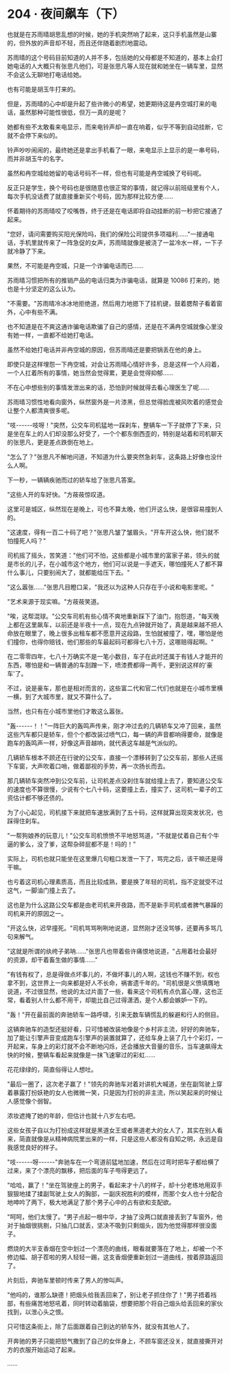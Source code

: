 <link rel="stylesheet" href="../styles/text.css" />
<h1>204 · 夜间飙车（下）</h1>

也就是在苏雨晴胡思乱想的时候，她的手机突然响了起来，这只手机虽然是山寨的，但外放的声音却不轻，而且还伴随着剧烈地震动。

苏雨晴的这个号码目前知道的人并不多，包括她的父母都是不知道的，基本上会打她电话的人大概只有张思凡他们，可是张思凡等人现在就和她坐在一辆车里，显然不会这么无聊地打电话给她。

也有可能是胡玉牛打来的。

但是，苏雨晴的心中却是升起了些许微小的希望，她更期待这是冉空城打来的电话，虽然那种可能性很低，但万一真的是呢？

她都有些不太敢看来电显示，而来电铃声却一直在响着，似乎不等到自动挂断，它就不会停下来似的。

铃声吵吵闹闹的，最终她还是拿出手机看了一眼，来电显示上显示的是一串号码，而并非胡玉牛的名字。

虽然和冉空城给她留的电话号码不一样，但也有可能是冉空城换了号码呢。

反正只是学生，换个号码也是很随意也很正常的事情，就记得以前班级里有个人，每次手机没话费了就直接重新买个号码，因为那样比较方便......

怀着期待的苏雨晴咬了咬嘴唇，终于还是在电话即将自动挂断的前一秒把它接通了起来。

"您好，请问需要购买阳光保险吗，我们的保险公司提供多项福利......"一接通电话，手机里就传来了一阵急促的女声，苏雨晴就像是被浇了一盆冷水一样，一下子就冷静了下来。

果然，不可能是冉空城，只是一个诈骗电话而已......

苏雨晴习惯把所有的推销产品的电话归类为诈骗电话，就算是 10086 打来的，她也是十分坚定的这么认为。

"不需要。"苏雨晴冷冰冰地拒绝道，然后用力地摁下了挂机键，鼓着腮帮子看着窗外，心中有些不满。

也不知道是在不爽这通诈骗电话欺骗了自己的感情，还是在不满冉空城就像心里没有她一样，一直都不给她打电话。

虽然不给她打电话并非冉空城的原因，但苏雨晴还是要把锅丢在他的身上。

即使只是这样埋怨一下冉空城，对会让苏雨晴心情好许多，总是这样一个人闷着，一个人扛着所有的事情，她当然会觉得累，更是会觉得抑郁......

不在心中想些别的事情发泄出来的话，恐怕到时候就得去看心理医生了呢......

苏雨晴习惯性地看向窗外，纵然窗外是一片漆黑，但总觉得脸庞被风吹着的感觉会让整个人都清爽很多呢。

"吱------吱呀！"突然，公交车司机猛地一踩刹车，整辆车一下子就停了下来，只是坐在车上的人们却没那么好受了，一个个都东倒西歪的，特别是站着和司机聊天的张思凡，更是差点跌倒在地上。

"怎么了？"张思凡不解地问道，不知道为什么要突然急刹车，这条路上好像也没什么人啊。

下一秒，一辆辆疾驰而过的轿车给了张思凡答案。

"这些人开的车好快。"方莜莜惊叹道。

这里可是城区，纵然现在是晚上，可也不算太晚，他们开这么快，是很容易撞到人的。

"这速度，得有一百二十码了吧？"张思凡皱了皱眉头，"开车开这么快，他们就不怕撞死人吗？"

司机摇了摇头，苦笑道："他们可不怕，这些都是小城市里的富家子弟，领头的就是市长的儿子，在小城市这个地方，他们可以说是一手遮天，哪怕撞死人了都不算什么事儿，只要别闹大了，就都能给压下去。"

"这么嚣张......"张思凡目瞪口呆，"我还以为这种人只存在于小说和电影里呢。"

"艺术来源于现实嘛。"方莜莜笑道。

"唉，这帮混球。"公交车司机有些心情不爽地重新踩下了油门，抱怨道，"每天晚上都在这里飙车，以前还是半夜十一点，现在九点钟就开始了，真是越来越不把人命放在眼里了，晚上很多出租车都不愿意开这段路，生怕就被撞了，嘿，哪怕是他们撞你，也得你赔钱，他们那些的车最起码可都得七八十万，这哪赔得起啊。"

在二零零四年，七八十万确实不是一笔小数目，车子在此时还属于有钱人才能开的东西，哪怕是和一辆普通的车刮蹭一下，喷漆费都得一两千，更别说这样的'豪车'了。

不过，说是豪车，那也是相对而言的，这些富二代和官二代们也就是在小城市里横一横，到了大城市里，就又不算什么了。

当然，也只有在小城市里他们才敢这么嚣张。

"轰------！！"一阵巨大的轰鸣声传来，刚才冲过去的几辆轿车又冲了回来，虽然这些汽车都只是轿车，但个个都改装过喷气口，每一辆的声音都响得要命，就像是跑车的轰鸣声一样，好像这声音越响，就代表这车越是气派似的。

几辆轿车根本不顾还在行驶的公交车，直接一个漂移转到了公交车前，那些人还摇下车窗，大声吹着口哨，做着鄙视的手势，再一次扬长而去。

那几辆轿车突然冲到公交车前，让司机差点没刹住车就给撞上去了，要知道公交车的速度也不算很慢，少说有个七八十码，这要撞上去，撞实了，这司机一辈子的工资估计都不够还债的。

为了小心起见，司机接下来就把车速放满到了五十码，这样就算出现突发状况，也踩得住刹车。

"一帮狗娘养的玩意儿！"公交车司机愤愤不平地怒骂道，"不就是仗着自己有个牛逼的爹么，没了爹，这帮杂碎屁都不是！吗的！"

实际上，司机也就只能坐在这里爆几句粗口发泄一下了，骂完之后，该干嘛还是得干嘛。

也亏着这司机心理素质高，而且比较成熟，要是换了年轻的司机，指不定就受不过这气，一脚油门撞上去了。

这也是为什么这路公交车都是由老司机来开夜路，而不是新手司机或者脾气暴躁的司机来开的原因之一。

"开这么快，迟早撞死。"司机骂骂咧咧地说道，显然刚才还没骂够，还要再多骂几句来解气。

"这就是所谓的纨绔子弟呐......"张思凡也带着些许痛恨地说道，"占用着社会最好的资源，却干着畜生做的事情......"

"有钱有权了，总是得做点坏事儿的，不做坏事儿的人啊，这钱也不赚不到，权也拿不到，这世界上一向来都是好人不长命，祸害遗千年的。"司机很是义愤填膺地说道，不过很显然，他说的太过片面了一些，看来这个司机有点仇富心理，这也正常，看着别人什么都不用干，却能比自己过得潇洒，是个人都会嫉妒一下的。

"轰！"开在最前面的奔驰轿车一路呼啸，引来无数车辆慌乱的躲避和行人的侧目。

这辆奔驰车的造型还挺好看，只可惜被改装地像是个乡村非主流，好好的奔驰车，加了能让引擎声音变成跑车引擎声的装置就算了，还给车身上装了几十个彩灯，一开起来，车身上的彩灯就不会不断地闪烁，还会播放大音量的音乐，当车速飙得太快的时候，整辆车看起来就像是一抹飞速窜过的彩虹......

花花绿绿的，简直俗得让人想吐。

"最后一圈了，这次老子赢了！"领先的奔驰车对着对讲机大喊道，坐在副驾驶上穿着暴露打扮妖艳的女人也微微一笑，只是因为打扮的非主流，所以笑起来的时候让人感觉像个弱智。

浓妆遮掩了她的年龄，但估计也就十八岁左右吧。

这些女孩子自以为打扮成这样就是黑道女王或者黑道老大的女人了，其实在别人看来，简直就像是从精神病院里出来的一样，只是这些人都没有自知之明，永远是自我感觉良好的样子。

"吱------呀------"奔驰车在一个弯道前猛地加速，然后在过弯时把车子都给横了过来，来了个漂亮的飘移，把后面的车子甩得更远了。

"哈哈，赢了！"坐在驾驶座上的男子，看起来才十八的样子，却十分老练地用双手狠狠地揉了揉副驾驶上女人的胸部，一副庆祝胜利的模样，而那个女人也十分配合地呻吟了两下，极大地满足了那个男子心中的占有欲和支配欲。

"呵呵，他们太慢了。"男子点起一根中华，才抽了没两口就直接丢到了车窗外，他对于抽烟很挑剔，只抽几口就丢，坚决不吸到只剩烟头，因为他觉得那样很没面子。

燃烧的大半支香烟在空中划过一个漂亮的曲线，眼看就要落在了地上，却被一个不修边幅、胡子茬啦的男人轻轻一踢，这支香烟便重新划过一道曲线，按着原路返回了。

片刻后，奔驰车里顿时传来了男人的惨叫声。

"他吗的，谁那么缺德！把烟头给我丢回来了，别让老子抓住你了！"男子捂着裆部，有些痛苦地怒吼着，同时转动着脑袋，想要把那个将自己烟头给丢回来的家伙找到，以泄心头之恨。

只可惜这条街上，除了后面跟着自己到达的轿车外，就没有其他人了。

开奔驰的男子只能把怒气撒到了自己的女伴身上，不顾车窗还没关，就直接撕开对方的衣服开始运动了起来。

......

